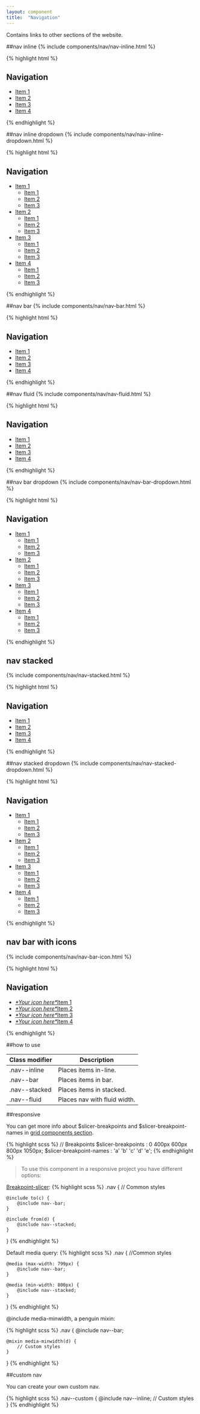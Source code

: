 ```yaml
---
layout: component
title:  "Navigation"
---
```


Contains links to other sections of the website.

##nav inline
{% include components/nav/nav-inline.html %}

{% highlight html %}
<nav class="nav nav--inline" role="navigation">
    <h1 class="invisible">Navigation</h1>
    <ul class="nav__menu">
        <li class="nav__menu__item nav__menu__item--selected">
            <a href="#" class="nav__menu__link">Item 1</a>
        </li>
        <li class="nav__menu__item">
            <a href="#" class="nav__menu__link">Item 2</a>
        </li>
        <li class="nav__menu__item nav__menu__item--lead">
            <a href="#" class="nav__menu__link">Item 3</a>
        </li>
        <li class="nav__menu__item">
            <a href="#" class="nav__menu__link">Item 4</a>
        </li>
    </ul>
</nav>
{% endhighlight %}


##nav inline dropdown
{% include components/nav/nav-inline-dropdown.html %}

{% highlight html %}
<nav class="nav nav--inline" role="navigation">
    <h1 class="invisible">Navigation</h1>
    <ul class="nav__menu">
        <li class="nav__menu__item dropdown">
            <a href="#menu11" class="nav__menu__link" data-rel="dropdown">Item 1</a>
            <ul id="menu11" class="nav__submenu" role="menu" data-dropdown="">
                <li class="nav__submenu__item">
                    <a href="#" class="nav__submenu__link">Item 1</a>
                </li>
                <li class="nav__submenu__item">
                    <a href="#" class="nav__submenu__link">Item 2</a>
                </li>
                <li class="nav__submenu__item">
                    <a href="#" class="nav__submenu__link">Item 3</a>
                </li>
            </ul>
        </li>
        <li class="nav__menu__item dropdown">
            <a href="#menu12" class="nav__menu__link" data-rel="dropdown">Item 2</a>
            <ul id="menu12" class="nav__submenu" role="menu" data-dropdown="">
                <li class="nav__submenu__item">
                    <a href="#" class="nav__submenu__link">Item 1</a>
                </li>
                <li class="nav__submenu__item">
                    <a href="#" class="nav__submenu__link">Item 2</a>
                </li>
                <li class="nav__submenu__item">
                    <a href="#" class="nav__submenu__link">Item 3</a>
                </li>
            </ul>
        </li>
        <li class="nav__menu__item dropdown">
            <a href="#menu13" class="nav__menu__link" data-rel="dropdown">Item 3</a>
            <ul id="menu13" class="nav__submenu" role="menu" data-dropdown="">
                <li class="nav__submenu__item">
                    <a href="#" class="nav__submenu__link">Item 1</a>
                </li>
                <li class="nav__submenu__item">
                    <a href="#" class="nav__submenu__link">Item 2</a>
                </li>
                <li class="nav__submenu__item">
                    <a href="#" class="nav__submenu__link">Item 3</a>
                </li>
            </ul>
        </li>
        <li class="nav__menu__item dropdown">
            <a href="#menu14" class="nav__menu__link" data-rel="dropdown">Item 4</a>
            <ul id="menu14" class="nav__submenu" role="menu" data-dropdown="">
                <li class="nav__submenu__item">
                    <a href="#" class="nav__submenu__link">Item 1</a>
                </li>
                <li class="nav__submenu__item">
                    <a href="#" class="nav__submenu__link">Item 2</a>
                </li>
                <li class="nav__submenu__item">
                    <a href="#" class="nav__submenu__link">Item 3</a>
                </li>
            </ul>
        </li>
    </ul>
</nav>
{% endhighlight %}


##nav bar
{% include components/nav/nav-bar.html %}

{% highlight html %}
<nav class="nav nav--bar" role="navigation">
    <h1 class="invisible">Navigation</h1>
    <ul class="nav__menu">
        <li class="nav__menu__item nav__menu__item--selected">
            <a href="#" class="nav__menu__link">Item 1</a>
        </li>
        <li class="nav__menu__item">
            <a href="#" class="nav__menu__link">Item 2</a>
        </li>
        <li class="nav__menu__item nav__menu__item--lead">
            <a href="#" class="nav__menu__link">Item 3</a>
        </li>
        <li class="nav__menu__item">
            <a href="#" class="nav__menu__link">Item 4</a>
        </li>
    </ul>
</nav>
{% endhighlight %}


##nav fluid
{% include components/nav/nav-fluid.html %}

{% highlight html %}
<nav class="nav nav--fluid" role="navigation">
    <h1 class="invisible">Navigation</h1>
    <ul class="nav__menu">
        <li class="nav__menu__item nav__menu__item--selected">
            <a href="#" class="nav__menu__link">Item 1</a>
        </li>
        <li class="nav__menu__item">
            <a href="#" class="nav__menu__link">Item 2</a>
        </li>
        <li class="nav__menu__item nav__menu__item--lead">
            <a href="#" class="nav__menu__link">Item 3</a>
        </li>
        <li class="nav__menu__item">
            <a href="#" class="nav__menu__link">Item 4</a>
        </li>
    </ul>
</nav>
{% endhighlight %}


##nav bar dropdown
{% include components/nav/nav-bar-dropdown.html %}

{% highlight html %}
<div class="penguin-example">
    <nav class="nav nav--bar" role="navigation">
        <h1 class="invisible">Navigation</h1>
        <ul class="nav__menu">
            <li class="nav__menu__item dropdown">
                <a href="#menu1" class="nav__menu__link" data-rel="dropdown">Item 1</a>
                <ul id="menu1" class="nav__submenu" role="menu" data-dropdown="">
                    <li class="nav__submenu__item">
                        <a href="#" class="nav__submenu__link">Item 1</a>
                    </li>
                    <li class="nav__submenu__item">
                        <a href="#" class="nav__submenu__link">Item 2</a>
                    </li>
                    <li class="nav__submenu__item">
                        <a href="#" class="nav__submenu__link">Item 3</a>
                    </li>
                </ul>
            </li>
            <li class="nav__menu__item dropdown">
                <a href="#menu2" class="nav__menu__link" data-rel="dropdown">Item 2</a>
                <ul id="menu2" class="nav__submenu" role="menu" data-dropdown="">
                    <li class="nav__submenu__item">
                        <a href="#" class="nav__submenu__link">Item 1</a>
                    </li>
                    <li class="nav__submenu__item">
                        <a href="#" class="nav__submenu__link">Item 2</a>
                    </li>
                    <li class="nav__submenu__item">
                        <a href="#" class="nav__submenu__link">Item 3</a>
                    </li>
                </ul>
            </li>
            <li class="nav__menu__item dropdown">
                <a href="#menu3" class="nav__menu__link" data-rel="dropdown">Item 3</a>
                <ul id="menu3" class="nav__submenu" role="menu" data-dropdown="">
                    <li class="nav__submenu__item">
                        <a href="#" class="nav__submenu__link">Item 1</a>
                    </li>
                    <li class="nav__submenu__item">
                        <a href="#" class="nav__submenu__link">Item 2</a>
                    </li>
                    <li class="nav__submenu__item">
                        <a href="#" class="nav__submenu__link">Item 3</a>
                    </li>
                </ul>
            </li>
            <li class="nav__menu__item dropdown">
                <a href="#menu4" class="nav__menu__link" data-rel="dropdown">Item 4</a>
                <ul id="menu4" class="nav__submenu" role="menu" data-dropdown="">
                    <li class="nav__submenu__item">
                        <a href="#" class="nav__submenu__link">Item 1</a>
                    </li>
                    <li class="nav__submenu__item">
                        <a href="#" class="nav__submenu__link">Item 2</a>
                    </li>
                    <li class="nav__submenu__item">
                        <a href="#" class="nav__submenu__link">Item 3</a>
                    </li>
                </ul>
            </li>
        </ul>
    </nav>
</div>
{% endhighlight %}


## nav stacked
{% include components/nav/nav-stacked.html %}

{% highlight html %}
<nav class="nav nav--stacked" role="navigation">
    <h1 class="invisible">Navigation</h1>
    <ul class="nav__menu">
        <li class="nav__menu__item nav__menu__item--selected">
            <a href="#" class="nav__menu__link">Item 1</a>
        </li>
        <li class="nav__menu__item">
            <a href="#" class="nav__menu__link">Item 2</a>
        </li>
        <li class="nav__menu__item nav__menu__item--lead">
            <a href="#" class="nav__menu__link">Item 3</a>
        </li>
        <li class="nav__menu__item">
            <a href="#" class="nav__menu__link">Item 4</a>
        </li>
    </ul>
</nav>
{% endhighlight %}


##nav stacked dropdown
{% include components/nav/nav-stacked-dropdown.html %}

{% highlight html %}
<nav class="nav nav--stacked" role="navigation">
    <h1 class="invisible">Navigation</h1>
    <ul class="nav__menu">
        <li class="nav__menu__item dropdown dropdown--stacked">
            <a href="#menu41" class="nav__menu__link" data-rel="dropdown">Item 1</a>
            <ul id="menu41" class="nav__submenu" role="menu" data-dropdown="">
                <li class="nav__submenu__item">
                    <a href="#" class="nav__submenu__link">Item 1</a>
                </li>
                <li class="nav__submenu__item">
                    <a href="#" class="nav__submenu__link">Item 2</a>
                </li>
                <li class="nav__submenu__item">
                    <a href="#" class="nav__submenu__link">Item 3</a>
                </li>
            </ul>
        </li>
        <li class="nav__menu__item dropdown dropdown--stacked">
            <a href="#menu42" class="nav__menu__link" data-rel="dropdown">Item 2</a>
            <ul id="menu42" class="nav__submenu" role="menu" data-dropdown="">
                <li class="nav__submenu__item">
                    <a href="#" class="nav__submenu__link">Item 1</a>
                </li>
                <li class="nav__submenu__item">
                    <a href="#" class="nav__submenu__link">Item 2</a>
                </li>
                <li class="nav__submenu__item">
                    <a href="#" class="nav__submenu__link">Item 3</a>
                </li>
            </ul>
        </li>
        <li class="nav__menu__item dropdown dropdown--stacked">
            <a href="#menu43" class="nav__menu__link" data-rel="dropdown">Item 3</a>
            <ul id="menu43" class="nav__submenu" role="menu" data-dropdown="">
                <li class="nav__submenu__item">
                    <a href="#" class="nav__submenu__link">Item 1</a>
                </li>
                <li class="nav__submenu__item">
                    <a href="#" class="nav__submenu__link">Item 2</a>
                </li>
                <li class="nav__submenu__item">
                    <a href="#" class="nav__submenu__link">Item 3</a>
                </li>
            </ul>
        </li>
        <li class="nav__menu__item dropdown dropdown--stacked">
            <a href="#menu44" class="nav__menu__link" data-rel="dropdown">Item 4</a>
            <ul id="menu44" class="nav__submenu" role="menu" data-dropdown="">
                <li class="nav__submenu__item">
                    <a href="#" class="nav__submenu__link">Item 1</a>
                </li>
                <li class="nav__submenu__item">
                    <a href="#" class="nav__submenu__link">Item 2</a>
                </li>
                <li class="nav__submenu__item">
                    <a href="#" class="nav__submenu__link">Item 3</a>
                </li>
            </ul>
        </li>
    </ul>
</nav>
{% endhighlight %}


## nav bar with icons
{% include components/nav/nav-bar-icon.html %}

{% highlight html %}
<nav class="nav nav--bar" role="navigation">
    <h1 class="invisible">Navigation</h1>
    <ul class="nav__menu">
        <li class="nav__menu__item nav__menu__item--selected">
            <a href="#" class="nav__menu__link">
                <span class="icon-text">
                    <i class="icon">*Your icon here*</i>Item 1
                </span>
            </a>
        </li>
    <li class="nav__menu__item">
            <a href="#" class="nav__menu__link">
                <span class="icon-text">
                    <i class="icon">*Your icon here*</i>Item 2
                </span>
            </a>
        </li>
        <li class="nav__menu__item">
            <a href="#" class="nav__menu__link">
                <span class="icon-text">
                    <i class="icon">*Your icon here*</i>Item 3
                </span>
            </a>
        </li>
        <li class="nav__menu__item">
            <a href="#" class="nav__menu__link">
                <span class="icon-text">
                    <i class="icon">*Your icon here*</i>Item 4
                </span>
            </a>
        </li>
    </ul>
</nav>
{% endhighlight %}

##how to use

| Class modifier | Description                  |
|----------------|------------------------------|
| .nav--inline   | Places items in-line.        |
| .nav--bar      | Places items in bar.         |
| .nav--stacked  | Places items in stacked.     |
| .nav--fluid    | Places nav with fluid width. |


##responsive

You can get more info about $slicer-breakpoints and $slicer-breakpoint-names in [grid components section](../grid/).

{% highlight scss %}
// Breakpoints
$slicer-breakpoints       : 0   400px   600px   800px   1050px;
$slicer-breakpoint-names  :  'a'     'b'     'c'     'd'      'e';
{% endhighlight %}



> To use this component in a responsive project you have different options:

[Breakpoint-slicer](https://github.com/lolmaus/breakpoint-slicer):
{% highlight scss %}
.nav {
    // Common styles

    @include to(c) {
        @include nav--bar;
    }

    @include from(d) {
        @include nav--stacked;
    }

}
{% endhighlight %}


Default media query:
{% highlight scss %}
.nav {
    //Common styles

    @media (max-width: 799px) {
        @include nav--bar;
    }

    @media (min-width: 800px) {
        @include nav--stacked;
    }

}
{% endhighlight %}

@include media-minwidth, a penguin mixin:

{% highlight scss %}
.nav {
    @include nav--bar;

    @mixin media-minwidth(d) {
        // Custom styles
    }
}
{% endhighlight %}

##custom nav

You can create your own custom nav.

{% highlight scss %}
.nav--custom {
    @include nav--inline;
    // Custom styles
}
{% endhighlight %}